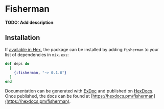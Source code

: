 # Fisherman

**TODO: Add description**

## Installation

If [available in Hex](https://hex.pm/docs/publish), the package can be installed
by adding `fisherman` to your list of dependencies in `mix.exs`:

```elixir
def deps do
  [
    {:fisherman, "~> 0.1.0"}
  ]
end
```

Documentation can be generated with [ExDoc](https://github.com/elixir-lang/ex_doc)
and published on [HexDocs](https://hexdocs.pm). Once published, the docs can
be found at [https://hexdocs.pm/fisherman](https://hexdocs.pm/fisherman).

